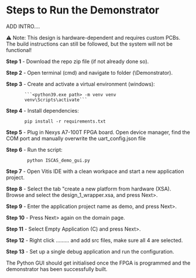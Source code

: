 # Steps to Run the Demonstrator

ADD INTRO....

⚠️ Note: This design is hardware-dependent and requires custom PCBs. The build instructions can still be followed, but the system will not be functional!

**Step 1** - Download the repo zip file (if not already done so).

**Step 2** - Open terminal (cmd) and navigate to folder (\Demonstrator).

**Step 3** - Create and activate a virtual environment (windows):
         
           ```<python39.exe path> -m venv venv
           venv\Scripts\activate```
    
**Step 4** - Install dependencies:

           pip install -r requirements.txt

**Step 5** - Plug in Nexys A7-100T FPGA board. Open device manager, find the COM port and manually overwrite the uart_config.json file

**Step 6** - Run the script:

            python ISCAS_demo_gui.py

**Step 7** - Open Vitis IDE with a clean workpace and start a new application project.

**Step 8** - Select the tab "create a new platform from hardware (XSA). Browse and select the design_1_wrapper.xsa, and press Next>.

**Step 9** - Enter the application project name as demo, and press Next>.

**Step 10** - Press Next> again on the domain page.

**Step 11** - Select Empty Application (C) and press Next>.

**Step 12** - Right click ......... and add src files, make sure all 4 are selected.

**Step 13** - Set up a single debug application and run the configuration.

The Python GUI should get initialised once the FPGA is programmed and the demonstrator has been successfully built.


